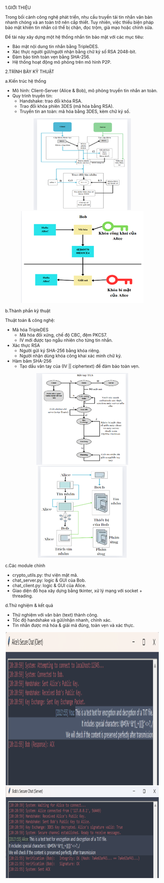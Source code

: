 1.GIỚI THIỆU

Trong bối cảnh công nghệ phát triển, nhu cầu truyền tải tin nhắn văn bản nhanh chóng và an toàn trở nên cấp thiết. Tuy nhiên, việc thiếu biện pháp bảo mật khiến tin nhắn có thể bị chặn, đọc trộm, giả mạo hoặc chỉnh sửa.

Đề tài này xây dựng một hệ thống nhắn tin bảo mật với các mục tiêu:
- Bảo mật nội dung tin nhắn bằng TripleDES.
- Xác thực người gửi/người nhận bằng chữ ký số RSA 2048-bit.
- Đảm bảo tính toàn vẹn bằng SHA-256.
- Hệ thống hoạt động mô phỏng trên mô hình P2P.

2.TRÌNH BÀY KỸ THUẬT

a.Kiến trúc hệ thống
- Mô hình: Client–Server (Alice & Bob), mô phỏng truyền tin nhắn an toàn.
- Quy trình truyền tin:
  - Handshake: trao đổi khóa RSA.
  - Trao đổi khóa phiên 3DES (mã hóa bằng RSA).
  - Truyền tin an toàn: mã hóa bằng 3DES, kèm chữ ký số.
<p align="center">
  <img src="ANH/so_do_hoat_dong_chi_tiet.png" alt="" width="318px" height="300px"/>
  <img src="ANH/bieu_do_tong_the.png" alt="" width="400px" height="300px"/>
</p>


b.Thành phần kỹ thuật

Thuật toán & công nghệ:
- Mã hóa TripleDES
  - Mã hóa đối xứng, chế độ CBC, đệm PKCS7.
  - IV mới được tạo ngẫu nhiên cho từng tin nhắn.
- Xác thực RSA
  - Người gửi ký SHA-256 bằng khóa riêng.
  - Người nhận dùng khóa công khai xác minh chữ ký.
- Hàm băm SHA-256
  - Tạo dấu vân tay của (IV || ciphertext) để đảm bảo toàn vẹn.
<p align="center">
  <img src="ANH/so_do_luong_du_lieu.png" alt="" width="300px" height="300px"/>
  <img src="ANH/luong_du_lieu_gui_nhan.png" alt="" width="290px" height="300px"/>
</p>

c.Các module chính
- crypto_utils.py: thư viện mật mã.
- chat_server.py: logic & GUI của Bob.
- chat_client.py: logic & GUI của Alice.
- Giao diện đồ họa xây dựng bằng tkinter, xử lý mạng với socket + threading.

d.Thử nghiệm & kết quả
- Thử nghiệm với văn bản (text) thành công.
- Tốc độ handshake và gửi/nhận nhanh, chính xác.
- Tin nhắn được mã hóa & giải mã đúng, toàn vẹn và xác thực.
<p align="center">
  <img src="ANH/kq_alice.png" alt="" width="500px" height="500px"/>
  <img src="ANH/kq_bob.png" alt="" width="500px" height="300px"/>
</p>
